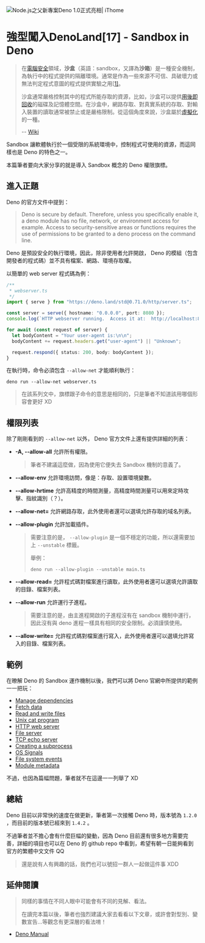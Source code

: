 ![Node.js之父新專案Deno 1.0正式亮相| iThome](https://s4.itho.me/sites/default/files/styles/picture_size_large/public/field/image/v1_wide.jpg?itok=aqrO_0jM)

# 強型闖入DenoLand[17] - Sandbox in Deno

> 在[電腦安全](https://zh.wikipedia.org/wiki/计算机安全)領域，**沙盒**（英語：sandbox，又譯為**沙箱**）是一種安全機制，為執行中的程式提供的隔離環境。通常是作為一些來源不可信、具破壞力或無法判定程式意圖的程式提供實驗之用[[1\]](https://zh.wikipedia.org/wiki/沙盒_(電腦安全)#cite_note-1)。
>
> 沙盒通常嚴格控制其中的程式所能存取的資源，比如，沙盒可以提供[用後即回收](https://zh.wikipedia.org/wiki/塗銷空間)的磁碟及記憶體空間。在沙盒中，網路存取、對真實系統的存取、對輸入裝置的讀取通常被禁止或是嚴格限制。從這個角度來說，沙盒屬於[虛擬化](https://zh.wikipedia.org/wiki/虚拟化)的一種。
>
> -- [Wiki](https://zh.wikipedia.org/wiki/沙盒_(電腦安全))

Sandbox 讓軟體執行於一個受限的系統環境中，控制程式可使用的資源，而這同樣也是 Deno 的特色之一。

本篇筆者要向大家分享的就是導入 Sandbox 概念的 Deno 權限旗標。

## 進入正題

Deno 的官方文件中提到：

> Deno is secure by default. Therefore, unless you specifically enable it, a deno module has no file, network, or environment access for example. Access to security-sensitive areas or functions requires the use of permissions to be granted to a deno process on the command line.

Deno 是預設安全的執行環境，因此，除非使用者允許開啟， Deno 的模組（包含開發者的程式碼）並不具有檔案、網路、環境存取權。

以簡單的 web server 程式碼為例：

```typescript
/** 
 * webserver.ts 
 */
import { serve } from "https://deno.land/std@0.71.0/http/server.ts";

const server = serve({ hostname: "0.0.0.0", port: 8080 });
console.log(`HTTP webserver running.  Access it at:  http://localhost:8080/`);

for await (const request of server) {
  let bodyContent = "Your user-agent is:\n\n";
  bodyContent += request.headers.get("user-agent") || "Unknown";

  request.respond({ status: 200, body: bodyContent });
}
```

在執行時，命令必須包含 `--allow-net` 才能順利執行：

```
deno run --allow-net webserver.ts
```

> 在該系列文中，旗標跟子命令的意思是相同的，只是筆者不知道該用哪個形容會更好 XD

## 權限列表

除了剛剛看到的 `--allow-net` 以外， Deno 官方文件上還有提供詳細的列表：

- **-A, --allow-all** 允許所有權限。

  > 筆者不建議這麼做，因為使用它便失去 Sandbox 機制的意義了。

- **--allow-env** 允許環境訪問，像是：存取、設置環境變數。

- **--allow-hrtime** 允許高精度的時間測量，高精度時間測量可以用來定時攻擊、指紋識別（？）。

- **--allow-net=<allow-net>** 允許網路存取，此外使用者還可以選填允許存取的域名列表。

- **--allow-plugin** 允許加載插件。

  > 需要注意的是， `--allow-plugin` 是一個不穩定的功能，所以還需要加上 `--unstable` 標籤。
  >
  > 舉例：
  >
  > ```
  > deno run --allow-plugin --unstable main.ts
  > ```

- **--allow-read=<allow-read>** 允許程式碼對檔案進行讀取，此外使用者還可以選填允許讀取的目錄、檔案列表。

- **--allow-run** 允許運行子進程。

  > 需要注意的是，由主進程開啟的子進程沒有在 sandbox 機制中運行，因此沒有與 deno 進程一樣具有相同的安全限制。必須謹慎使用。

- **--allow-write=<allow-write>** 允許程式碼對檔案進行寫入，此外使用者還可以選填允許寫入的目錄、檔案列表。

## 範例

在暸解 Deno 的 Sandbox 運作機制以後，我們可以將 Deno 官網中所提供的範例一一把玩：

- [Manage dependencies](https://deno.land/manual/examples/manage_dependencies)
- [Fetch data](https://deno.land/manual/examples/fetch_data)
- [Read and write files](https://deno.land/manual/examples/read_write_files)
- [Unix cat program](https://deno.land/manual/examples/unix_cat)
- [HTTP web server](https://deno.land/manual/examples/http_server)
- [File server](https://deno.land/manual/examples/file_server)
- [TCP echo server](https://deno.land/manual/examples/tcp_echo)
- [Creating a subprocess](https://deno.land/manual/examples/subprocess)
- [OS Signals](https://deno.land/manual/examples/os_signals)
- [File system events](https://deno.land/manual/examples/file_system_events)
- [Module metadata](https://deno.land/manual/examples/module_metadata)

不過，也因為篇幅問題，筆者就不在這邊一一列舉了 XD

## 總結

Deno 目前以非常快的速度在做更新，筆者第一次接觸 Deno 時，版本號為 `1.2.0` ，而目前的版本號已經來到 `1.4.2` 。

不過筆者並不擔心會有什麼巨幅的變動，因為 Deno 目前還有很多地方需要完善，詳細的項目也可以在 Deno 的 github repo 中看到，希望有朝一日能夠看到官方的繁體中文文件 QQ

> 還是說有人有興趣的話，我們也可以號招一群人一起做這件事 XDD

## 延伸閱讀

> 同樣的事情在不同人眼中可能會有不同的見解、看法。
>
> 在讀完本篇以後，筆者也強烈建議大家去看看以下文章，或許會對型別、變數宣告...等觀念有更深層的看法唷！

- [Deno Manual](https://deno.land/manual/getting_started/command_line_interface)